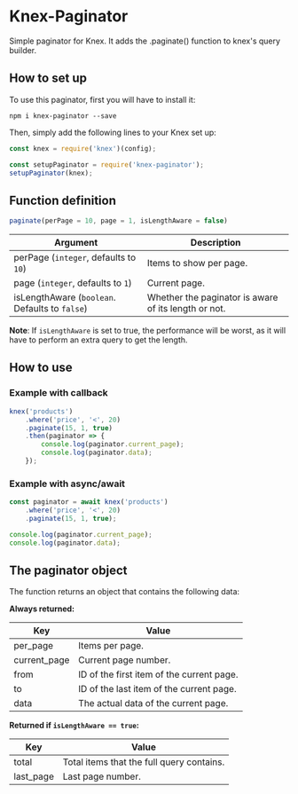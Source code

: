 # Knex-Paginator

Simple paginator for Knex. It adds the .paginate() function to knex's query builder.

## How to set up

To use this paginator, first you will have to install it:

```
npm i knex-paginator --save
```

Then, simply add the following lines to your Knex set up:

```javascript
const knex = require('knex')(config);

const setupPaginator = require('knex-paginator');
setupPaginator(knex);
```

## Function definition

```javascript
paginate(perPage = 10, page = 1, isLengthAware = false)
```

| Argument | Description |
| --- | --- |
| perPage (`integer`, defaults to `10`) | Items to show per page. |
| page (`integer`, defaults to `1`) | Current page. |
| isLengthAware (`boolean`. Defaults to `false`) | Whether the paginator is aware of its length or not. |

**Note**: If `isLengthAware` is set to true, the performance will be worst, as it will have to perform an extra query to get the length.

## How to use

### Example with callback
```javascript
knex('products')
    .where('price', '<', 20)
    .paginate(15, 1, true)
    .then(paginator => {
        console.log(paginator.current_page);
        console.log(paginator.data);
    });
```

### Example with async/await
```javascript
const paginator = await knex('products')
    .where('price', '<', 20)
    .paginate(15, 1, true);

console.log(paginator.current_page);
console.log(paginator.data);
```

## The paginator object

The function returns an object that contains the following data:

**Always returned:**

| Key | Value |
| --- | --- |
| per_page  | Items per page. |
| current_page | Current page number. |
| from | ID of the first item of the current page. |
| to | ID of the last item of the current page. |
| data | The actual data of the current page. |

**Returned if `isLengthAware == true`:**

| Key | Value |
| --- | --- |
| total | Total items that the full query contains. |
| last_page | Last page number. |
